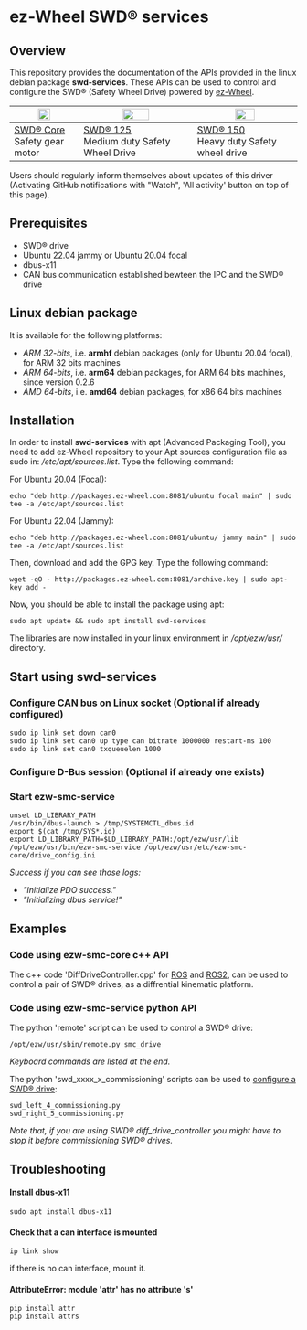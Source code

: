 # ez-Wheel SWD® services

## Overview

This repository provides the documentation of the APIs provided in the linux debian package **swd-services**.
These APIs can be used to control and configure the SWD® (Safety Wheel Drive) powered by [ez-Wheel](https://www.ez-wheel.com).

| <img src="https://www.ez-wheel.com/storage/image-product/visuels-swd-core-2-0-0.png" width="45%"></img> | <img src="https://ez-wheel.com/storage/image-product/ezswd125im-31102023-photo-hd-det.png" width="50%"></img> | <img src="https://www.ez-wheel.com/storage/image-product/roue-electrique-swd-150-2-0-0-0.png" width="45%"></img>       |
| ------------------------------------------------------------------------------------------------------- | ---------------------------------------------------------------------------------------------------------------- | -------------------------------------------------------------------------------------------------------------------- |
| [SWD® Core](https://www.ez-wheel.com/en/safety-gear-motor) <br />Safety gear motor                      | [SWD® 125](https://ez-wheel.com/en/safety-wheel-drive-swd-125) <br /> Medium duty Safety Wheel Drive |[SWD® 150](https://www.ez-wheel.com/en/swd-150-safety-wheel-drive) <br /> Heavy duty Safety wheel drive                      | 

Users should regularly inform themselves about updates of this driver (Activating GitHub notifications with "Watch", 'All activity' button on top of this page).

## Prerequisites

- SWD® drive
- Ubuntu 22.04 jammy or Ubuntu 20.04 focal
- dbus-x11
- CAN bus communication established bewteen the IPC and the SWD® drive

## Linux debian package

It is available for the following platforms:

- *ARM 32-bits*, i.e. **armhf** debian packages (only for Ubuntu 20.04 focal), for ARM 32 bits machines
- *ARM 64-bits*, i.e. **arm64** debian packages, for ARM 64 bits machines, since version 0.2.6
- *AMD 64-bits*, i.e. **amd64** debian packages, for x86 64 bits machines

## Installation

In order to install **swd-services** with apt (Advanced Packaging Tool), you need to add ez-Wheel repository to your Apt sources configuration file as sudo in: */etc/apt/sources.list*. Type the following command:

For  Ubuntu 20.04 (Focal):

```shell
echo "deb http://packages.ez-wheel.com:8081/ubuntu focal main" | sudo tee -a /etc/apt/sources.list
```

For  Ubuntu 22.04 (Jammy):

```shell
echo "deb http://packages.ez-wheel.com:8081/ubuntu/ jammy main" | sudo tee -a /etc/apt/sources.list
```

Then, download and add the GPG key. Type the following command:

```shell
wget -qO - http://packages.ez-wheel.com:8081/archive.key | sudo apt-key add -
```

Now, you should be able to install the package using apt:

```shell
sudo apt update && sudo apt install swd-services
```

The libraries are now installed in your linux environment in */opt/ezw/usr/* directory.

## Start using swd-services

### Configure CAN bus on Linux socket (Optional if already configured)

```shell
sudo ip link set down can0
sudo ip link set can0 up type can bitrate 1000000 restart-ms 100
sudo ip link set can0 txqueuelen 1000
```

### Configure D-Bus session (Optional if already one exists)

### Start ezw-smc-service

```shell
unset LD_LIBRARY_PATH 
/usr/bin/dbus-launch > /tmp/SYSTEMCTL_dbus.id
export $(cat /tmp/SYS*.id) 
export LD_LIBRARY_PATH=$LD_LIBRARY_PATH:/opt/ezw/usr/lib 
/opt/ezw/usr/bin/ezw-smc-service /opt/ezw/usr/etc/ezw-smc-core/drive_config.ini
```

*Success if you can see those logs:*

- *"Initialize PDO success."*
- *"Initializing dbus service!"*

## Examples

### Code using ezw-smc-core c++ API

The c++ code 'DiffDriveController.cpp' for [ROS](https://github.com/ezWheelSAS/swd_ros_controllers/blob/main/src/diff_drive_controller/DiffDriveController.cpp) and [ROS2](https://github.com/ezWheelSAS/swd_ros2_controllers/blob/main/src/diff_drive_controller/DiffDriveParameters.cpp), can be used to control a pair of SWD® drives, as a diffrential kinematic platform.

### Code using ezw-smc-service python API

The python 'remote' script can be used to control a SWD® drive:

```shell
/opt/ezw/usr/sbin/remote.py smc_drive
```

*Keyboard commands are listed at the end.*

The python 'swd_xxxx_x_commissioning' scripts can be used to [configure a SWD® drive](https://github.com/ezWheelSAS/swd-starter-kit-config):

```shell
swd_left_4_commissioning.py
swd_right_5_commissioning.py
```

*Note that, if you are using SWD® diff_drive_controller you might have to stop it before commissioning SWD® drives.*

## Troubleshooting

#### Install dbus-x11

```shell
sudo apt install dbus-x11
```

#### Check that a can interface is mounted

```shell
ip link show
```

if there is no can interface, mount it.

#### AttributeError: module 'attr' has no attribute 's'

```shell
pip install attr
pip install attrs
```
